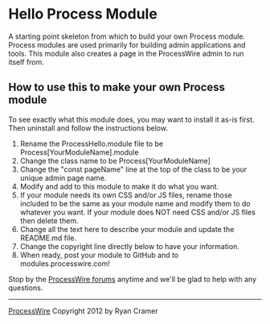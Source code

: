 # Hello Process Module

A starting point skeleton from which to build your own Process module. 
Process modules are used primarily for building admin applications and tools.
This module also creates a page in the ProcessWire admin to run itself from.

## How to use this to make your own Process module

To see exactly what this module does, you may want to install it as-is first. 
Then uninstall and follow the instructions below. 

1. Rename the ProcessHello.module file to be Process[YourModuleName].module
2. Change the class name to be Process[YourModuleName]
3. Change the "const pageName" line at the top of the class to be your unique admin page name.
4. Modify and add to this module to make it do what you want. 
5. If your module needs its own CSS and/or JS files, rename those included to be the same as 
   your module name and modify them to do whatever you want. If your module does NOT need 
   CSS and/or JS files then delete them. 
6. Change all the text here to describe your module and update the README.md file.
7. Change the copyright line directly below to have your information.
8. When ready, post your module to GitHub and to modules.processwire.com!

Stop by the [ProcessWire forums](http://processwire.com/talk/) anytime and we'll be glad to help with any questions. 

------
[ProcessWire](http://processwire.com) Copyright 2012 by Ryan Cramer



